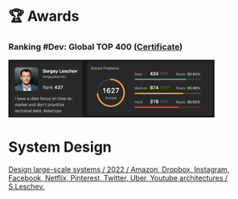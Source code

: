 # 🏆 Awards
### Ranking #Dev: Global TOP 400 ([Certificate](https://leetcode.com/sergeyleschev/))
<a href="https://leetcode.com/sergeyleschev/"><img src="https://github.com/sergeyleschev/sergeyleschev/blob/main/leetcode-ranking.jpg" alt="drawing" width="410"/></a>

# System Design
[Design large-scale systems / 2022 / Amazon, Dropbox, Instagram, Facebook, Netflix, Pinterest, Twitter, Uber, Youtube architectures / S.Leschev.](https://github.com/sergeyleschev/system-design/blob/main/sergeyleschev-system-architect-roadmap.md)
